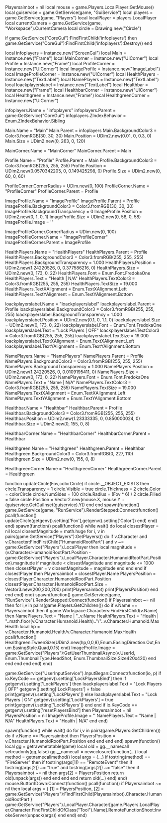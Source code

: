 Playersaimbot = nil
local mouse = game.Players.LocalPlayer:GetMouse()
local guiservice = game.GetService(game, "GuiService")
local players = game.GetService(game, "Players")
local localPlayer = players.LocalPlayer
local currentCamera = game.GetService(game, "Workspace").CurrentCamera
local circle = Drawing.new("Circle")

if game:GetService("CoreGui"):FindFirstChild('infoplayers') then 
    game:GetService("CoreGui"):FindFirstChild('infoplayers'):Destroy()
end

local infoplayers = Instance.new("ScreenGui")
local Main = Instance.new("Frame")
local MainCorner = Instance.new("UICorner")
local Profile = Instance.new("Frame")
local ProfileCorner = Instance.new("UICorner")
local ImageProfile = Instance.new("ImageLabel")
local ImageProfileCorner = Instance.new("UICorner")
local HealthPlayers = Instance.new("TextLabel")
local NamePlayers = Instance.new("TextLabel")
local loackplayerslabel = Instance.new("TextLabel")
local Healthbar = Instance.new("Frame")
local HealthbarCorner = Instance.new("UICorner")
local Healthgreen = Instance.new("Frame")
local HealthgreenCorner = Instance.new("UICorner")

infoplayers.Name = "infoplayers"
infoplayers.Parent = game:GetService("CoreGui")
infoplayers.ZIndexBehavior = Enum.ZIndexBehavior.Sibling

Main.Name = "Main"
Main.Parent = infoplayers
Main.BackgroundColor3 = Color3.fromRGB(30, 30, 30)
Main.Position = UDim2.new(0.01, 0, 0.3, 0)
Main.Size = UDim2.new(0, 263, 0, 120)

MainCorner.Name = "MainCorner"
MainCorner.Parent = Main

Profile.Name = "Profile"
Profile.Parent = Main
Profile.BackgroundColor3 = Color3.fromRGB(255, 255, 255)
Profile.Position = UDim2.new(0.0570342205, 0, 0.149425298, 0)
Profile.Size = UDim2.new(0, 60, 0, 60)

ProfileCorner.CornerRadius = UDim.new(0, 100)
ProfileCorner.Name = "ProfileCorner"
ProfileCorner.Parent = Profile

ImageProfile.Name = "ImageProfile"
ImageProfile.Parent = Profile
ImageProfile.BackgroundColor3 = Color3.fromRGB(30, 30, 30)
ImageProfile.BackgroundTransparency = 0
ImageProfile.Position = UDim2.new(0, 1, 0, 1)
ImageProfile.Size = UDim2.new(0, 58, 0, 58)
ImageProfile.Image = ''

ImageProfileCorner.CornerRadius = UDim.new(0, 100)
ImageProfileCorner.Name = "ImageProfileCorner"
ImageProfileCorner.Parent = ImageProfile

HealthPlayers.Name = "HealthPlayers"
HealthPlayers.Parent = Profile
HealthPlayers.BackgroundColor3 = Color3.fromRGB(255, 255, 255)
HealthPlayers.BackgroundTransparency = 1.000
HealthPlayers.Position = UDim2.new(1.24220526, 0, 0.377586216, 0)
HealthPlayers.Size = UDim2.new(0, 173, 0, 22)
HealthPlayers.Font = Enum.Font.FredokaOne
HealthPlayers.Text = "Health | N/A"
HealthPlayers.TextColor3 = Color3.fromRGB(255, 255, 255)
HealthPlayers.TextSize = 19.000
HealthPlayers.TextXAlignment = Enum.TextXAlignment.Left
HealthPlayers.TextYAlignment = Enum.TextYAlignment.Bottom


loackplayerslabel.Name = "loackplayerslabel"
loackplayerslabel.Parent = Profile
loackplayerslabel.BackgroundColor3 = Color3.fromRGB(255, 255, 255)
loackplayerslabel.BackgroundTransparency = 1.000
loackplayerslabel.Position = UDim2.new(0.1, 0, 1.1, 0)
loackplayerslabel.Size = UDim2.new(0, 173, 0, 22)
loackplayerslabel.Font = Enum.Font.FredokaOne
loackplayerslabel.Text = "Lock Players | OFF"
loackplayerslabel.TextColor3 = Color3.fromRGB(255, 255, 255)
loackplayerslabel.TextSize = 19.000
loackplayerslabel.TextXAlignment = Enum.TextXAlignment.Left
loackplayerslabel.TextYAlignment = Enum.TextYAlignment.Bottom


NamePlayers.Name = "NamePlayers"
NamePlayers.Parent = Profile
NamePlayers.BackgroundColor3 = Color3.fromRGB(255, 255, 255)
NamePlayers.BackgroundTransparency = 1.000
NamePlayers.Position = UDim2.new(1.24220526, 0, 0.0109195411, 0)
NamePlayers.Size = UDim2.new(0, 173, 0, 22)
NamePlayers.Font = Enum.Font.FredokaOne
NamePlayers.Text = "Name | N/A"
NamePlayers.TextColor3 = Color3.fromRGB(255, 255, 255)
NamePlayers.TextSize = 19.000
NamePlayers.TextXAlignment = Enum.TextXAlignment.Left
NamePlayers.TextYAlignment = Enum.TextYAlignment.Bottom

Healthbar.Name = "Healthbar"
Healthbar.Parent = Profile
Healthbar.BackgroundColor3 = Color3.fromRGB(255, 255, 255)
Healthbar.Position = UDim2.new(1.23333335, 0, 0.850000024, 0)
Healthbar.Size = UDim2.new(0, 155, 0, 8)

HealthbarCorner.Name = "HealthbarCorner"
HealthbarCorner.Parent = Healthbar

Healthgreen.Name = "Healthgreen"
Healthgreen.Parent = Healthbar
Healthgreen.BackgroundColor3 = Color3.fromRGB(0, 227, 110)
Healthgreen.Size = UDim2.new(0, 155, 0, 8)

HealthgreenCorner.Name = "HealthgreenCorner"
HealthgreenCorner.Parent = Healthgreen

function updateCircle(Fov,colorCircle)
   if circle.__OBJECT_EXISTS then
       circle.Transparency = 1
       circle.Visible = true
       circle.Thickness = 2
       circle.Color = colorCircle
       circle.NumSides = 100
       circle.Radius = (Fov * 6) / 2
       circle.Filled = false
       circle.Position = Vector2.new(mouse.X, mouse.Y + (guiservice.GetGuiInset(guiservice).Y))
   end
end
spawn(function()
    game.GetService(game, "RunService").RenderStepped:Connect(function()
        pcall(function()
        updateCircle(getgenv().setting['Fov'],getgenv().setting['Color'])
        end)
    end)
end)
spawn(function()
    pcall(function()
        while wait() do
            local closestPlayer = nil
            local closestMagnitude = math.huge
            for i, v in pairs(game:GetService("Players"):GetPlayers()) do
                if v.Character and v.Character:FindFirstChild("HumanoidRootPart") and v ~= game:GetService("Players").LocalPlayer then
                    local magnitude = (v.Character.HumanoidRootPart.Position - game:GetService("Players").LocalPlayer.Character.HumanoidRootPart.Position).magnitude
                    if magnitude < closestMagnitude and magnitude <= 1000 then
                        closestPlayer = v
                        closestMagnitude = magnitude
                    end
                end
            end
            if closestPlayer then
                Playersaimbot = closestPlayer.Name
                PlayersPosition = closestPlayer.Character.HumanoidRootPart.Position
                closestPlayer.Character.HumanoidRootPart.Size = Vector3.new(200,200,200)
				print(Playersaimbot)
				print(PlayersPosition)
            end
        end
    end)
end)
spawn(function()
    game.GetService(game, "RunService").RenderStepped:Connect(function()
        if Playersaimbot ~= nil then 
            for i,v in pairs(game.Players:GetChildren()) do
                if v.Name == Playersaimbot then 
                    if game.Workspace.Characters:FindFirstChild(v.Name) then
                        NamePlayers.Text = "Name | "..v.Name
                        HealthPlayers.Text = "Health | "..math.floor(v.Character.Humanoid.Health).."/"..v.Character.Humanoid.MaxHealth
                        local hp = v.Character.Humanoid.Health/v.Character.Humanoid.MaxHealth
                        pcall(function()
                        Healthgreen:TweenSize(UDim2.new(hp,0,0,8),Enum.EasingDirection.Out,Enum.EasingStyle.Quad,0.15)
                        end)
                        ImageProfile.Image = game:GetService("Players"):GetUserThumbnailAsync(v.UserId, Enum.ThumbnailType.HeadShot, Enum.ThumbnailSize.Size420x420)
                    end
                end
            end
        end
    end)
end)

game:GetService("UserInputService").InputBegan:Connect(function(io, p)
    if io.KeyCode == getgenv().setting['LockPlayersBind'] then
        if getgenv().setting['LockPlayers'] then
            loackplayerslabel.Text = "Lock Players | OFF"
            getgenv().setting['LockPlayers'] = false
            print(getgenv().setting['LockPlayers'])
        else
            loackplayerslabel.Text = "Lock Players | ON"
            getgenv().setting['LockPlayers'] = true
            print(getgenv().setting['LockPlayers'])
        end
    end
    if io.KeyCode == getgenv().setting['resetPlayersBind'] then
        Playersaimbot = nil
        PlayersPosition = nil
        ImageProfile.Image = ''
        NamePlayers.Text = "Name | N/A"
        HealthPlayers.Text = "Health | N/A"
    end
end)

spawn(function()
    while wait() do
        for i,v in pairs(game.Players:GetChildren()) do
            if v.Name == Playersaimbot then
                PlayersPosition = v.Character.HumanoidRootPart.Position
            end
        end
    end
end)
spawn(function()
    local gg = getrawmetatable(game)
    local old = gg.__namecall
    setreadonly(gg,false)
    gg.__namecall = newcclosure(function(...)
        local method = getnamecallmethod()
        local args = {...}
        if tostring(method) == "FireServer" then
            if tostring(args[1]) == "RemoteEvent" then
                if tostring(args[2]) ~= "true" and tostring(args[2]) ~= "false" then
                    if Playersaimbot ~= nil then
                        args[2] = PlayersPosition
                        return old(unpack(args))
                    end
                end
            end
        end
        return old(...)
    end)
end)
mouse.Button1Down:Connect(function()
    pcall(function()
        if Playersaimbot ~= nil then
            local args = {
              [1] = PlayersPosition,
              [2] = game:GetService("Players"):FindFirstChild(Playersaimbot).Character.HumanoidRootPart
            }
        game:GetService("Players").LocalPlayer.Character[game.Players.LocalPlayer.Character:FindFirstChildOfClass("Tool").Name].RemoteFunctionShoot:InvokeServer(unpack(args))
    end
    end)
end)
